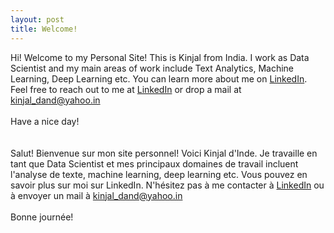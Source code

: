 ```yaml
---
layout: post
title: Welcome!
---
```

Hi! Welcome to my Personal Site! This is Kinjal from India. I work as Data Scientist and my main areas of work include Text Analytics, Machine Learning, Deep Learning etc. You can learn more about me on <a href='https://www.linkedin.com/in/kinjaldand/'>LinkedIn</a>. Feel free to reach out to me at <a href='https://www.linkedin.com/in/kinjaldand/'>LinkedIn</a> or drop a mail at kinjal_dand@yahoo.in<br/><br/>Have a nice day! <br/><br/><br/>
Salut! Bienvenue sur mon site personnel! Voici Kinjal d'Inde. Je travaille en tant que Data Scientist et mes principaux domaines de travail incluent l'analyse de texte, machine learning, deep learning etc. Vous pouvez en savoir plus sur moi sur LinkedIn. N'hésitez pas à me contacter à <a href='https://www.linkedin.com/in/kinjaldand/'>LinkedIn</a> ou à envoyer un mail à kinjal_dand@yahoo.in<br/><br/>Bonne journée!
